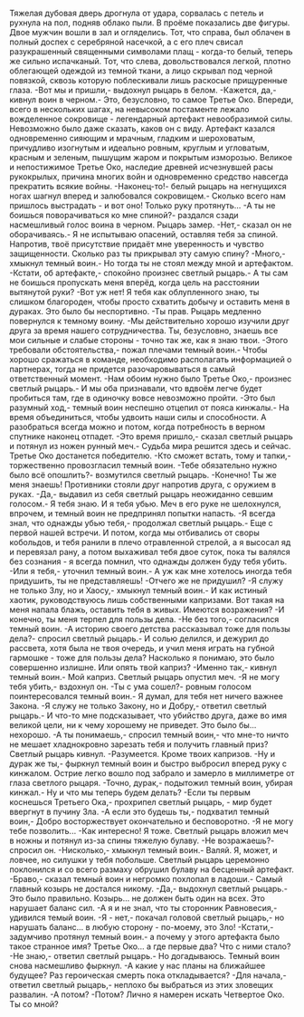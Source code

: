   Тяжелая дубовая дверь дрогнула от удара, сорвалась с петель и рухнула на пол, подняв облако пыли. В проёме показались две фигуры. Двое мужчин вошли в зал и огляделись.
Тот, что справа, был облачен в полный доспех с серебряной насечкой, а с его плеч свисал разукрашенный священными символами плащ - когда-то белый, теперь же сильно испачканый.
Тот, что слева, довольствовался легкой, плотно облегающей одеждой из темной ткани, а лицо скрывал под черной повязкой, сквозь которую поблескивали лишь раскосые прищуренные глаза.
-Вот мы и пришли,- выдохнул рыцарь в белом.
-Кажется, да,- кивнул воин в черном.- Это, безусловно, то самое Третье Око.
Впереди, всего в нескольких шагах, на невысоком постаменте лежало вожделенное сокровище - легендарный артефакт невообразимой силы. Невозможно было даже сказать, каков он с виду. Артефакт казался одновременно сияющим и мрачным, гладким и шероховатым, причудливо изогнутым и идеально ровным, круглым и угловатым, красным и зеленым, пышущим жаром и покрытым изморозью. Великое и непостижимое Третье Око, наследие древней исчезнувшей расы рукокрылых, причина многих войн и одновременно средство навсегда прекратить всякие войны.
-Наконец-то!- белый рыцарь на негнущихся ногах шагнул вперед и залюбовался сокровищем.- Сколько всего нам пришлось выстрадать - и вот оно! Только руку протянуть...
-А ты не боишься поворачиваться ко мне спиной?- раздался сзади насмешливый голос воина в черном.
Рыцарь замер.
-Нет,- сказал он не оборачиваясь.- Я не испытываю опасений, оставляя тебя за спиной. Напротив, твоё присутствие придаёт мне уверенность и чувство защищенности. Сколько раз ты прикрывал эту самую спину?
-Много,- хмыкнул темный воин.- Но тогда ты не стоял между мной и артефактом.
-Кстати, об артефакте,- спокойно произнес светлый рыцарь.- А ты сам не боишься пропускать меня вперёд, когда цель на расстоянии вытянутой руки?
-Вот уж нет! Я тебя как облупленного знаю, ты слишком благороден, чтобы просто схватить добычу и оставить меня в дураках. Это было бы неспортивно.
-Ты прав.
Рыцарь медленно повернулся к темному воину.
-Мы действительно хорошо изучили друг друга за время нашего сотрудничества. Ты, безусловно, знаешь все мои сильные и слабые стороны - точно так же, как я знаю твои.
-Этого требовали обстоятельства,- пожал плечами темный воин.- Чтобы хорошо сражаться в команде, необходимо располагать информацией о партнерах, тогда не придется разочаровываться в самый ответственный момент.
-Нам обоим нужно было Третье Око,- произнес светлый рыцарь.- И мы оба признавали, что вдвоём легче будет пробиться там, где в одиночку вовсе невозможно пройти.
-Это был разумный ход,- темный воин неспешно отцепил от пояса кинжалы.- На время объединиться, чтобы удвоить наши силы и способности. А разобраться всегда можно и потом, когда потребность в верном спутнике наконец отпадет.
-Это время пришло,- сказал светлый рыцарь и потянул из ножен рунный меч.- Судьба мира решится здесь и сейчас. Третье Око достанется победителю.
-Кто сможет встать, тому и тапки,- торжественно провозгласил темный воин.
-Тебе обязательно нужно было всё опошлить?- возмутился светлый рыцарь.
-Конечно! Ты же меня знаешь!
Противники стояли друг напротив друга, с оружием в руках.
-Да,- выдавил из себя светлый рыцарь неожиданно севшим голосом.- Я тебя знаю. И я тебя убью.
Меч в его руке не шелохнулся, впрочем, и темный воин не предпринял попытки напасть.
-Я всегда знал, что однажды убью тебя,- продолжал светлый рыцарь.- Еще с первой нашей встречи. И потом, когда мы отбивались от своры кобольдов, и тебя ранили в плечо отравленной стрелой, а я высосал яд и перевязал рану, а потом выхаживал тебя двое суток, пока ты валялся без сознания - я всегда помнил, что однажды должен буду тебя убить.
-Или я тебя,- уточнил темный воин.- А уж как мне хотелось иногда тебя придушить, ты не представляешь!
-Отчего же не придушил?
-Я служу не только Злу, но и Хаосу,- хмыкнул темный воин.- И как истиный хаотик, руководствуюсь лишь собственными капризами. Вот такая на меня напала блажь, оставить тебя в живых. Имеются возражения?
-И конечно, ты меня терпел для пользы дела.
-Не без того,- согласился темный воин.
-А историю своего детства рассказывал тоже для пользы дела?- спросил светлый рыцарь.- И солью делился, и дежурил до рассвета, хотя была не твоя очередь, и учил меня играть на губной гармошке - тоже для пользы дела? Насколько я понимаю, это было совершенно излишне. Или опять твой каприз?
-Именно так,- кивнул темный воин.- Мой каприз.
Светлый рыцарь опустил меч.
-Я не могу тебя убить,- вздохнул он.
-Ты с ума сошел?- ровным голосом поинтересовался темный воин.- Я думал, для тебя нет ничего важнее Закона.
-Я служу не только Закону, но и Добру,- ответил светлый рыцарь.- И что-то мне подсказывает, что убийство друга, даже во имя великой цели, ни к чему хорошему не приведет. Это было бы... нехорошо.
-А ты понимаешь,- спросил темный воин,- что мне-то ничто не мешает хладнокровно зарезать тебя и получить главный приз?
Светлый рыцарь кивнул.
-Разумеется. Кроме твоих капризов.
-Ну и дурак же ты,- фыркнул темный воин и быстро выбросил вперед руку с кинжалом. Острие легко вошло под забрало и замерло в миллиметре от глаза светлого рыцаря.
-Точно, дурак,- подытожил темный воин, убирая кинжал.- Ну и что мы теперь будем делать?
-Если ты первым коснешься Третьего Ока,- прохрипел светлый рыцарь, - мир будет ввергнут в пучину Зла.
-А если это будешь ты,- подхватил темный воин,- Добро восторжествует окончательно и бесповоротно.
-Я не могу тебе позволить...
-Как интересно! Я тоже.
Светлый рыцарь вложил меч в ножны и потянул из-за спины тяжелую булаву.
-Не возражаешь?- спросил он.
-Нисколько,- хмыкнул темный воин.- Валяй. Я, может, и ловчее, но силушки у тебя побольше.
Светлый рыцарь церемонно поклонился и со всего размаху обрушил булаву на бесценный артефакт.
-Браво,- сказал темный воин и негромко похлопал в ладоши.- Самый главный козырь не достался никому.
-Да,- выдохнул светлый рыцарь.- Это было правильно. Козырь... не должен быть один на всех. Это нарушает баланс сил.
-А я и не знал, что ты сторонник Равновесия,- удивился темый воин.
-Я - нет,- покачал головой светлый рыцарь,- но нарушать баланс... в любую сторону - по-моему, это Зло!
-Кстати,- задумчиво протянул темный воин.- а почему у этого артефакта было такое странное имя? Третье Око... а где первые два? Что с ними стало?
-Не знаю,- ответил светлый рыцарь.- Но догадываюсь.
Темный воин снова насмешливо фыркнул.
-А какие у нас планы на ближайшее будущее? Раз героическая смерть пока откладывается?
-Для начала,- ответил светлый рыцарь,- неплохо бы выбраться из этих зловещих развалин.
-А потом?
-Потом? Лично я намерен искать Четвертое Око. Ты со мной?      